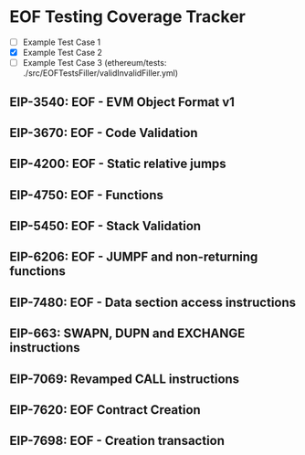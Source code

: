 # EOF Testing Coverage Tracker

- [ ] Example Test Case 1
- [x] Example Test Case 2
- [ ] Example Test Case 3 (ethereum/tests: ./src/EOFTestsFiller/validInvalidFiller.yml)

## EIP-3540: EOF - EVM Object Format v1

## EIP-3670: EOF - Code Validation

## EIP-4200: EOF - Static relative jumps

## EIP-4750: EOF - Functions

## EIP-5450: EOF - Stack Validation

## EIP-6206: EOF - JUMPF and non-returning functions

## EIP-7480: EOF - Data section access instructions

## EIP-663: SWAPN, DUPN and EXCHANGE instructions

## EIP-7069: Revamped CALL instructions

## EIP-7620: EOF Contract Creation

## EIP-7698: EOF - Creation transaction
